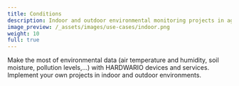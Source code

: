 ```yaml
---
title: Conditions
description: Indoor and outdoor environmental monitoring projects in agriculture, industry, food processing, and smart business and household projects.
image_preview: /_assets/images/use-cases/indoor.png
weight: 10
full: true
---
```


Make the most of environmental data (air temperature and humidity, soil moisture, pollution levels,...) with HARDWARIO devices and services. Implement your own projects in indoor and outdoor environments.